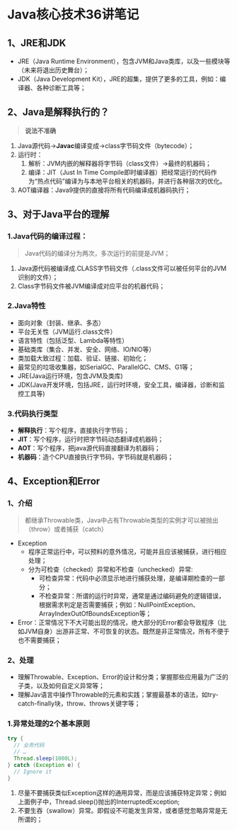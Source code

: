 # Java核心技术36讲笔记

## 1、JRE和JDK

- JRE（Java Runtime Environment），包含JVM和Java类库，以及一些模块等（未来将退出历史舞台）；
- JDK（Java Development Kit），JRE的超集，提供了更多的工具，例如：编译器、各种诊断工具等；

## 2、Java是解释执行的？

> **说法不准确**

1. Java源代码->**Javac**编译变成->class字节码文件（bytecode）；
2. 运行时：
    1. 解析：JVM内嵌的解释器将字节码（class文件）->最终的机器码；
    2. 编译：JIT（Just In Time Compile即时编译器）把经常运行的代码作为“热点代码”编译为与本地平台相关的机器码，并进行各种层次的优化。
3. AOT编译器：Java9提供的直接将所有代码编译成机器码执行；

## 3、对于Java平台的理解

### 1.Java代码的编译过程：

> Java代码的编译分为两次，多次运行的前提是JVM；

  1. Java源代码被编译成.CLASS字节码文件（.class文件可以被任何平台的JVM识别的文件）；
  2. Class字节码文件被JVM编译成对应平台的机器代码；

### 2.Java特性

- 面向对象（封装、继承、多态）
- 平台无关性（JVM运行.class文件）
- 语言特性（包括泛型、Lambda等特性）
- 基础类库（集合、并发、安全、网络、IO/NIO等）
- 类加载大致过程：加载、验证、链接、初始化；
- 最常见的垃圾收集器，如SerialGC、ParallelGC、CMS、G1等；
- JRE(Java运行环境，包含JVM及类库)
- JDK(Java开发环境，包括JRE，运行时环境，安全工具，编译器，诊断和监控工具等)

### 3.代码执行类型

- **解释执行**：写个程序，直接执行字节码；
- **JIT**：写个程序，运行时把字节码动态翻译成机器码；
- **AOT**：写个程序，把java源代码直接翻译为机器码；
- **机器码**：造个CPU直接执行字节码，字节码就是机器码；

## 4、Exception和Error

### 1、介绍

> 都继承Throwable类，Java中占有Throwable类型的实例才可以被抛出（throw）或者捕获（catch）

- Exception
  - 程序正常运行中，可以预料的意外情况，可能并且应该被捕获，进行相应处理；
  - 分为可检查（checked）异常和不检查（unchecked）异常:
    - 可检查异常：代码中必须显示地进行捕获处理，是编译期检查的一部分；
    - 不检查异常：所谓的运行时异常，通常是通过编码避免的逻辑错误，根据需求判定是否需要捕获；例如：NullPointException、ArrayIndexOutOfBoundsException等；
- Error：正常情况下不大可能出现的情况，绝大部分的Error都会导致程序（比如JVM自身）出游非正常、不可恢复的状态。既然是非正常情况，所有不便于也不需要捕获；

### 2、处理

- 理解Throwable、Exception、Error的设计和分类；掌握那些应用最为广泛的子类，以及如何自定义异常等；
- 理解Jav语言中操作Throwable的元素和实践；掌握最基本的语法，如try-catch-finally块，throw、throws关键字等；

### 1.异常处理的2个基本原则

```java
try {
  // 业务代码
  // …
  Thread.sleep(1000L);
} catch (Exception e) {
  // Ignore it
}
```

1. 尽量不要捕获类似Exception这样的通用异常，而是应该捕获特定异常；例如上面例子中，Thread.sleep()抛出的InterruptedException;
2. 不要生吞（swallow）异常。即假设不可能发生异常，或者感觉忽略异常是无所谓的；
